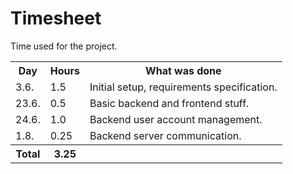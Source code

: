 # Timesheet

Time used for the project.

<table>
  <tr><th>Day</th><th>Hours</th><th>What was done</th></tr>
  <tr><td> 3.6.</td><td>  1.5 </td><td>Initial setup, requirements specification.</td></tr>
  <tr><td>23.6.</td><td>  0.5 </td><td>Basic backend and frontend stuff.</td></tr>
  <tr><td>24.6.</td><td>  1.0 </td><td>Backend user account management.</td></tr>
  <tr><td> 1.8.</td><td>  0.25</td><td>Backend server communication.</td></tr>
  <tr><th>Total</th><th>  3.25</th><th></th></tr>
</table>
